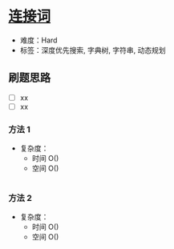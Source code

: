 # [连接词](https://leetcode-cn.com/problems/concatenated-words/)

- 难度：Hard
- 标签：深度优先搜索, 字典树, 字符串, 动态规划

## 刷题思路

- [ ] xx
- [ ] xx

### 方法 1

- 复杂度：
    - 时间 O()
    - 空间 O()

``` js

```

### 方法 2

- 复杂度：
    - 时间 O()
    - 空间 O()

``` js

```
